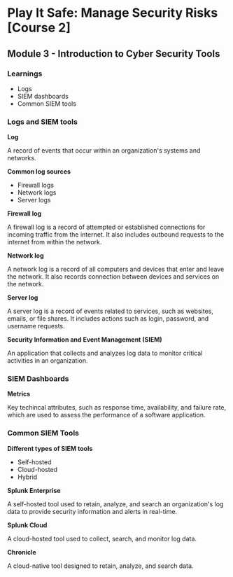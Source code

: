# Play It Safe: Manage Security Risks [Course 2]

## Module 3 - Introduction to Cyber Security Tools 

### Learnings

- Logs
- SIEM dashboards
- Common SIEM tools

### Logs and SIEM tools

**Log**

A record of events that occur within an organization's systems and networks.

**Common log sources**

- Firewall logs
- Network logs
- Server logs

**Firewall log**

A firewall log is a record of attempted or established connections for incoming traffic from the internet. It also includes outbound requests to the internet from within the network.

**Network log**

A network log is a record of all computers and devices that enter and leave the network. It also records connection between devices and services on the network.

**Server log**

A server log is a record of events related to services, such as websites, emails, or file shares. It includes actions such as login, password, and username requests.

**Security Information and Event Management (SIEM)**

An application that collects and analyzes log data to monitor critical activities in an organization.


### SIEM Dashboards

**Metrics**

Key techincal attributes, such as response time, availability, and failure rate, which are used to assess the performance of a software application.


### Common SIEM Tools

**Different types of SIEM tools**

- Self-hosted
- Cloud-hosted
- Hybrid

**Splunk Enterprise**

A self-hosted tool used to retain, analyze, and search an organization's log data to provide security information and alerts in real-time.

**Splunk Cloud**

A cloud-hosted tool used to collect, search, and monitor log data.

**Chronicle**

A cloud-native tool designed to retain, analyze, and search data.



